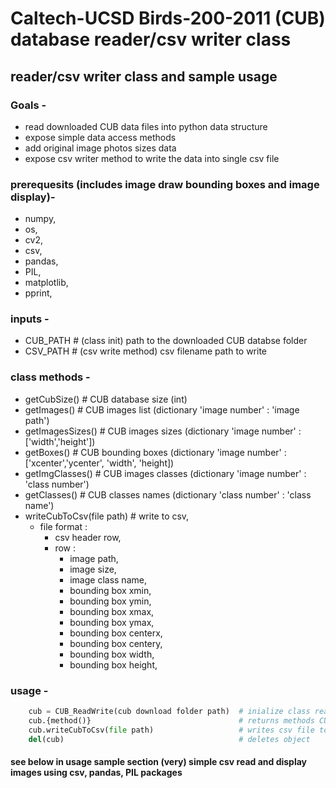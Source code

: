 # Caltech-UCSD Birds-200-2011 (CUB) database reader/csv writer class

## reader/csv writer class and sample usage

### Goals -
 - read downloaded CUB data files into python data structure 
 - expose simple data access methods
 - add original image photos sizes data
 - expose csv writer method to write the data into single csv file
    
### prerequesits (includes image draw bounding boxes and image display)-  
 - numpy,  
 - os,  
 - cv2,  
 - csv,  
 - pandas,  
 - PIL,  
 - matplotlib,  
 - pprint,  

### inputs -  
 - CUB_PATH # (class init) path to the downloaded CUB databse folder  
 - CSV_PATH # (csv write method) csv filename path to write  
       
### class methods -  
 - getCubSize()              # CUB database size  (int)  
 - getImages()               # CUB images list    (dictionary 'image number' : 'image path')  
 - getImagesSizes()          # CUB images sizes   (dictionary 'image number' : \['width','height'\])  
 - getBoxes()                # CUB bounding boxes (dictionary 'image number' : \['xcenter','ycenter', 'width', 'height\])  
 - getImgClasses()           # CUB images classes (dictionary 'image number' : 'class number')  
 - getClasses()              # CUB classes names  (dictionary 'class number' : 'class name')  
 - writeCubToCsv(file path)  # write to csv,   
     - file format :   
         - csv header row,  
         - row :  
             - image path,  
             - image size,  
             - image class name,  
             - bounding box xmin,  
             - bounding box ymin,  
             - bounding box xmax,  
             - bounding box ymax,  
             - bounding box centerx,  
             - bounding box centery,  
             - bounding box width,  
             - bounding box height,  
                
### usage - 
```python
    cub = CUB_ReadWrite(cub download folder path)  # inialize class read all CU data files from 'folder path'  
    cub.{method()}                                 # returns methods CUB data as described above  
    cub.writeCubToCsv(file path)                   # writes csv file to 'file path' in format decribed above  
    del(cub)                                       # deletes object  
```
    
#### see below in usage sample section (very) simple csv read and display images using csv, pandas, PIL packages  
